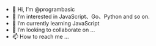 - 👋 Hi, I’m @programbasic
- 👀 I’m interested in JavaScript、Go、Python and so on.
- 🌱 I’m currently learning JavaScript
- 💞️ I’m looking to collaborate on ...
- 📫 How to reach me ...

<!---
programbasic/programbasic is a ✨ special ✨ repository because its `README.md` (this file) appears on your GitHub profile.
You can click the Preview link to take a look at your changes.
--->
